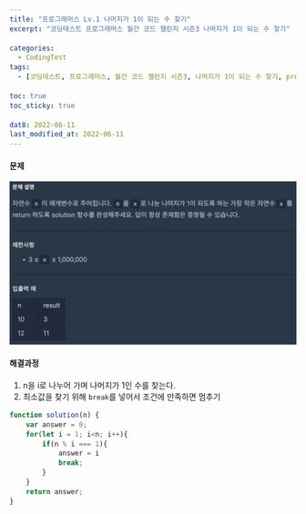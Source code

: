 ```yaml
---
title: "프로그래머스 Lv.1 나머지가 1이 되는 수 찾기"
excerpt: "코딩테스트 프로그래머스 월간 코드 챌린지 시즌3 나머지가 1이 되는 수 찾기"

categories:
  - CodingTest
tags:
  - [코딩테스트, 프로그래머스, 월간 코드 챌린지 시즌3, 나머지가 1이 되는 수 찾기, programmers, codingtest, 코딩테스트 연습]

toc: true
toc_sticky: true
 
dat8: 2022-06-11
last_modified_at: 2022-06-11
---
```


#### 문제
![23](/assets/images/23.png)

#### 해결과정
1. n을 i로 나누어 가며 나머지가 1인 수를 찾는다.
2. 최소값을 찾기 위해 `break`를 넣어서 조건에 만족하면 멈추기

```javascript
function solution(n) {
    var answer = 0;
    for(let i = 1; i<n; i++){
        if(n % i === 1){
            answer = i
            break;
        }
    }
    return answer;
}
```
